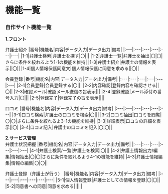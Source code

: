 # 機能一覧<br>
### 自作サイト機能一覧<br>
**1.フロント**<br>

弁護士紹介
|番号|機能名|内容|データ入力|データ出力|備考|
|:---|:---|:---|:---|:---|:---|
|1-1|弁護士検索|弁護士を探す|〇|||
|1-2|弁護士一覧|弁護士を抽出|〇|〇|さらに条件を絞れるよう1-1の機能を維持|
|1-3|弁護士紹介|弁護士の情報を表示||〇||
|1-4|個人情報保護同意文|個人情報保護に同意を求める||〇||

会員登録
|番号|機能名|内容|データ入力|データ出力|備考|
|:---|:---|:---|:---|:---|:---|
|2-1|会員登録|会員登録する|〇|||
|2-2|内容確認|登録内容を確認させる||〇||
|2-3|確認メール|確認メール送信の旨表示|||
|2-4|登録確認|メール添付の番号入力|〇|||
|2-5|登録完了|登録完了の旨を表示||||

口コミ
|番号|機能名|内容|データ入力|データ出力|備考|
|:---|:---|:---|:---|:---|:---|
|3-1|口コミ検索|弁護士の口コミを検索|〇|||
|3-2|口コミ抽出|口コミを閲覧|〇|〇|さらに条件を絞れるよ3-1の機能を維持|
|3-3|詳細表示|口コミの詳細を表示||〇|
|3-4|口コミ記入|弁護士の口コミを記入|〇|〇||

**2.サービス管理**<br>
弁護士状況把握
|番号|機能名|内容|データ入力|データ出力|備考|
|:---|:---|:---|:---|:---|:---|
|4-1|弁護士検索/一覧|弁護士を検索|〇|||
|4-2|弁護士情報出力/編集|情報抽出|〇|〇|さらに条件を絞れるよう4-1の機能を維持|
|4-3|弁護士情報編集|情報の編集|〇|〇||

弁護士登録（弁護士が行う）
|番号|機能名|内容|データ入力|データ出力|備考|
|:---|:---|:---|:---|:---|:---|
|5-1|個人情報登録|弁護士としての情報を登録|〇|〇||
|5-2|同意書への同意|同意を求める||||
|
